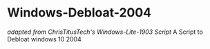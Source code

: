 # Windows-Debloat-2004
*adapted from ChrisTitusTech's Windows-Lite-1903 Script*
A Script to Debloat windows 10 2004
